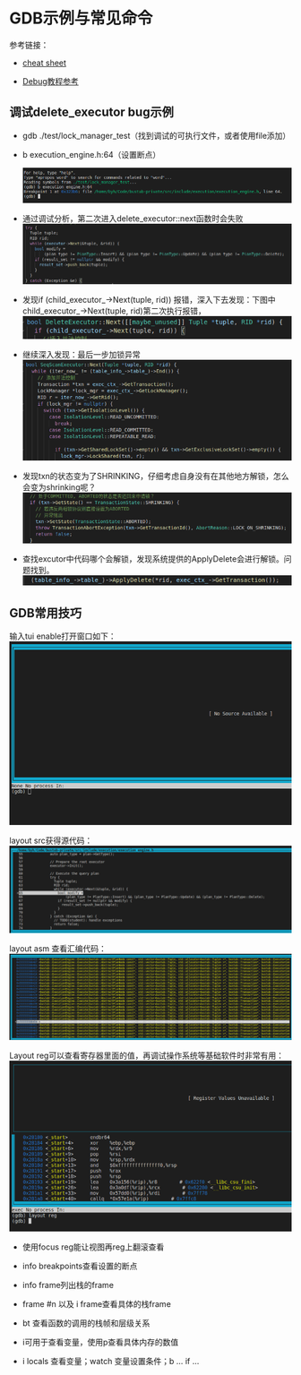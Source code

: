 # GDB示例与常见命令

参考链接：

* [cheat sheet](https://darkdust.net/files/GDB%20Cheat%20Sheet.pdf)

* [Debug教程参考](https://www.cs.cmu.edu/~gilpin/tutorial/#3.5)


## 调试delete_executor bug示例


* gdb ./test/lock_manager_test（找到调试的可执行文件，或者使用file添加）
* b execution_engine.h:64（设置断点）

  ![](./images/debug/debug1.PNG)

* 通过调试分析，第二次进入delete_executor::next函数时会失败
  ![](./images/debug/debug2.PNG)

* 发现if (child_executor_->Next(tuple, rid)) 报错，深入下去发现：下图中child_executor_->Next(tuple, rid)第二次执行报错，
 ![](./images/debug/debug3.PNG)

* 继续深入发现：最后一步加锁异常
  ![](./images/debug/debug4.PNG)

* 发现txn的状态变为了SHRINKING，仔细考虑自身没有在其他地方解锁，怎么会变为shrinking呢？
 ![](./images/debug/debug5.PNG)

* 查找excutor中代码哪个会解锁，发现系统提供的ApplyDelete会进行解锁。问题找到。
 ![](./images/debug/debug6.PNG)


## GDB常用技巧
输入tui enable打开窗口如下：
![](./images/debug/gdb1.PNG)

layout src获得源代码：
![](./images/debug/gdb2.PNG)

layout asm 查看汇编代码：
![](./images/debug/gdb3.PNG)

Layout reg可以查看寄存器里面的值，再调试操作系统等基础软件时非常有用：
![](./images/debug/gdb4.PNG)

* 使用focus reg能让视图再reg上翻滚查看

* info breakpoints查看设置的断点

* info frame列出栈的frame
* frame #n 以及 i frame查看具体的栈frame

* bt 查看函数的调用的栈帧和层级关系

* i可用于查看变量，使用p查看具体内存的数值

* i locals 查看变量；watch 变量设置条件；b  … if …